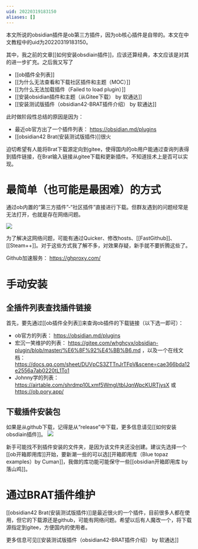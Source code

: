 ```yaml
---
uid: 20220319183150
aliases: []
---
```

本文所说的obsidian插件是ob第三方插件，因为ob核心插件是自带的。本文在中文教程中的uid为20220319183150。

其中，我之前的文章[[如何安装obsdiain插件]]，应该还算经典，本文应该是对其的进一步扩充。之后我又写了
- [[ob插件全列表]]
- [[为什么无法查看和下载社区插件和主题（MOC）]]
- [[为什么无法加载插件（Failed to load plugin）]]
- [[安装obsidian插件和主题（从Gitee下载） by 软通达]]
- [[安装测试版插件（obsidian42-BRAT插件介绍） by 软通达]]

此时做阶段性总结的原因是因为：
- 最近ob官方出了一个插件列表：  https://obsidian.md/plugins 
- [[obsidian42 Brat(安装测试版插件)]]很火

迫切希望有人能将Brat下载源定向到gitee，使得国内的ob用户能通过查询列表得到插件链接，在Brat输入链接从gitee下载和更新插件。不知道技术上是否可以实现。

# 最简单（也可能是最困难）的方式
通过ob内置的“第三方插件”-“社区插件”直接进行下载。但群友遇到的问题经常是无法打开，也就是存在网络问题。

![](https://gitee.com/cyddgi/picture-store/raw/master/img/20220319183433.png)

为了解决这网络问题，可能有通过Quicker、修改hosts、[[FastGithub]]、[[Steam++]]。对于这些方式我了解不多，对效果存疑，新手就不要折腾这些了。

Github加速服务： https://ghproxy.com/

# 手动安装
## 全插件列表查找插件链接
首先，要先通过[[ob插件全列表]]来查询ob插件的下载链接（以下选一即可）：
- ob官方的列表：  https://obsidian.md/plugins 
- 宏沉一笑维护的列表：  https://gitee.com/whghcyx/obsidian-plugin/blob/master/%E6%8F%92%E4%BB%B6.md ，以及一个在线文档： https://docs.qq.com/sheet/DUVpCS3ZTTnJrTFpV&scene=cae366bda12e2556a7ab0220tL1To1 
- Johnny学的列表： https://airtable.com/shrdmp10Lxmf5Wmgl/tblJqnWpcKURTjysX 或  https://ob.pory.app/

## 下载插件安装包
如果是从github下载，记得是从“release”中下载，更多信息请见[[如何安装obsdiain插件]]。
![](https://gitee.com/cyddgi/picture-store/raw/master/img/20210501215637.png)

新手可能找不到插件安装的文件夹，是因为该文件夹还没创建。建议先选择一个[[ob开箱即用库]]开始，要新潮一些的可以选[[开箱即用库（Blue topaz examples）by Cuman]]，我做的库功能可能保守一些[[obsidian开箱即用库 by 落山鸡]]。


# 通过BRAT插件维护
[[obsidian42 Brat(安装测试版插件)]]是最近很火的一个插件，目前很多人都在使用，但它的下载源还是github，可能有网络问题。希望以后有人魔改一个，将下载源指定到gitee，方便国内的使用者。

更多信息可见[[安装测试版插件（obsidian42-BRAT插件介绍） by 软通达]]

